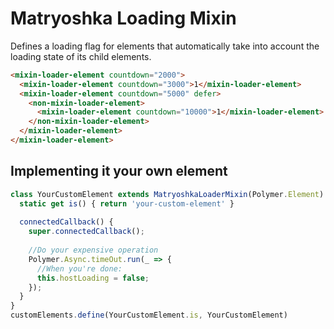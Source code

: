 # Matryoshka Loading Mixin

Defines a loading flag for elements that automatically take into account the loading state of its child elements.

<!---
```
<custom-element-demo>
  <template>
    <script src="../webcomponentsjs/webcomponents-lite.js"></script>
    <link rel="import" href="demo/mixin/mixin-loader-element.html">
    <link rel="import" href="demo/mixin/non-mixin-loader-element.html">
    <style>
      html {
       font-family: sans-serif; 
      }
    </style>
    <next-code-block></next-code-block>
  </template>
</custom-element-demo>
```
-->
```html
<mixin-loader-element countdown="2000">
  <mixin-loader-element countdown="3000">1</mixin-loader-element>
  <mixin-loader-element countdown="5000" defer>
    <non-mixin-loader-element>
      <mixin-loader-element countdown="10000">1</mixin-loader-element>
    </non-mixin-loader-element>
  </mixin-loader-element>
</mixin-loader-element>
```

## Implementing it your own element

```js
class YourCustomElement extends MatryoshkaLoaderMixin(Polymer.Element) {
  static get is() { return 'your-custom-element' }
  
  connectedCallback() {
    super.connectedCallback();
    
    //Do your expensive operation
    Polymer.Async.timeOut.run(_ => {
      //When you're done:
      this.hostLoading = false;
    });
  }
}
customElements.define(YourCustomElement.is, YourCustomElement)
```
